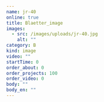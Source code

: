 ```yaml
---
name: jr-40
online: true
title: Blaetter_image
images:
  - src: /images/uploads/jr-40.jpg
    alt: ""
category: B
kind: image
video: ""
startTime: 0
order_about: 0
order_projects: 100
order_video: 0
body: ""
body_en: ""
---
```

